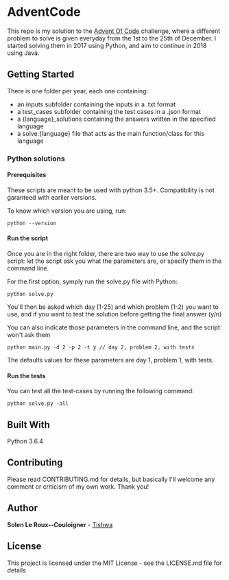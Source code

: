# AdventCode

This repo is my solution to the [Advent Of Code](http://adventofcode.com) challenge, where a different problem to solve is given everyday from the 1st to the 25th of December. I started solving them in 2017 using Python, and aim to continue in 2018 using Java.

## Getting Started

There is one folder per year, each one containing:

- an inputs subfolder containing the inputs in a .txt format
- a test_cases subfolder containing the test cases in a .json format
- a {language}_solutions containing the answers written in the specified language
- a solve.{language} file that acts as the main function/class for this language

### Python solutions

#### Prerequisites

These scripts are meant to be used with python 3.5+. Compatibility is not garanteed with earlier versions.

To know which version you are using, run:

```terminal
python --version
```

#### Run the script

Once you are in the right folder, there are two way to use the solve.py script: let the script ask you what the parameters are, or specify them in the command line.

For the first option, symply run the solve.py file with Python:

```terminal
python solve.py
```

You'll then be asked which day (1-25) and which problem (1-2) you want to use, and if you want to test the solution
before getting the final answer (y/n)

You can also indicate those parameters in the command line, and the script won't ask them

```terminal
python main.py -d 2 -p 2 -t y // day 2, problem 2, with tests
```

The defaults values for these parameters are day 1, problem 1, with tests.

#### Run the tests

You can test all the test-cases by running the following command:

```terminal
python solve.py -all
```

## Built With

Python 3.6.4

## Contributing

Please read CONTRIBUTING.md for details, but basically I'll welcome any comment or criticism of my own work. Thank you!

## Author

**Solen Le Roux--Couloigner** - [Tishwa](https://github.com/Tishwa)

## License

This project is licensed under the MIT License - see the LICENSE.md file for details
